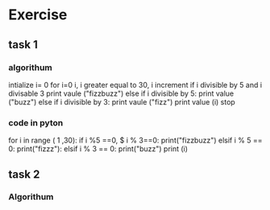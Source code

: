 # Exercise
## task 1
### algorithum
intialize i= 0
for i=0 i, i greater equal to 30, i increment
if i divisible by 5 and i divisable 3
print vaule ("fizzbuzz")
else if i divisible by 5:
print value ("buzz") 
else if i divisible by 3:
print vaule ("fizz") 
print value (i)
stop

### code in pyton
 for i in range ( 1 ,30):
 if i %5 ==0, $ i % 3==0:
 print("fizzbuzz")
 elsif i % 5 == 0:
 print("fizzz"):
  elsif i % 3 == 0:
 print("buzz")
 print (i)


## task 2
### Algorithum

